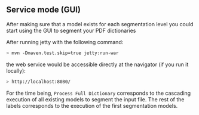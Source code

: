 ## Service mode (GUI)

After making sure that a model exists for each segmentation level you could start using the GUI to segment your PDF dictionaries

After running jetty with the following command:
```bash
> mvn -Dmaven.test.skip=true jetty:run-war
```

the web service would be accessible directly at the navigator (if you run it locally):
```bash
> http://localhost:8080/
```

For the time being, `Process Full Dictionary` corresponds to the cascading execution of all existing models to segment the input file. The rest of the labels corresponds to the execution of the first  segmentation models.   

